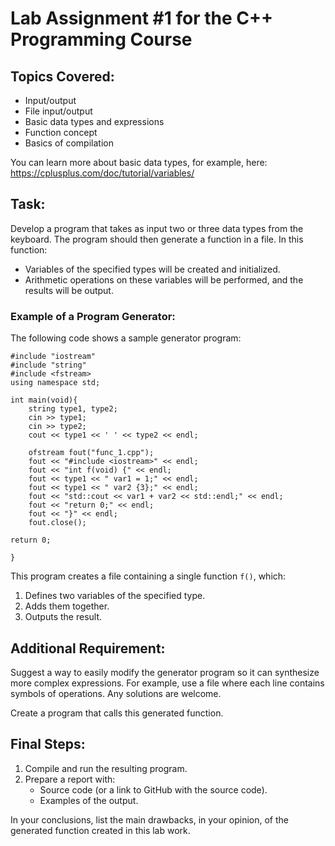 # Lab Assignment #1 for the C++ Programming Course

## Topics Covered:

- Input/output
- File input/output
- Basic data types and expressions
- Function concept
- Basics of compilation

You can learn more about basic data types, for example, here: <https://cplusplus.com/doc/tutorial/variables/>

## Task:

Develop a program that takes as input two or three data types from the keyboard. The program should then generate a function in a file. In this function:

- Variables of the specified types will be created and initialized.
- Arithmetic operations on these variables will be performed, and the results will be output.

### Example of a Program Generator:

The following code shows a sample generator program:

```
#include "iostream"
#include "string"
#include <fstream>
using namespace std;

int main(void){
    string type1, type2;
    cin >> type1;
    cin >> type2;
    cout << type1 << ' ' << type2 << endl;

    ofstream fout("func_1.cpp");
    fout << "#include <iostream>" << endl;
    fout << "int f(void) {" << endl;
    fout << type1 << " var1 = 1;" << endl;
    fout << type1 << " var2 {3};" << endl;
    fout << "std::cout << var1 + var2 << std::endl;" << endl;
    fout << "return 0;" << endl;
    fout << "}" << endl;
    fout.close();

return 0;

}
```

This program creates a file containing a single function `f()`, which:

1.  Defines two variables of the specified type.
2.  Adds them together.
3.  Outputs the result.

## Additional Requirement:

Suggest a way to easily modify the generator program so it can synthesize more complex expressions. For example, use a file where each line contains symbols of operations. Any solutions are welcome.

Create a program that calls this generated function.

## Final Steps:

1.  Compile and run the resulting program.
2.  Prepare a report with:
    - Source code (or a link to GitHub with the source code).
    - Examples of the output.

In your conclusions, list the main drawbacks, in your opinion, of the generated function created in this lab work.

